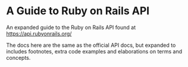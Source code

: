 # A Guide to Ruby on Rails API

An expanded guide to the Ruby on Rails API found at https://api.rubyonrails.org/

The docs here are the same as the official API docs, but expanded to includes footnotes, extra code examples and elaborations on terms and concepts.